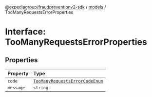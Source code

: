 [@expediagroup/fraudpreventionv2-sdk](../../index.md) / [models](../index.md) / TooManyRequestsErrorProperties

# Interface: TooManyRequestsErrorProperties

## Properties

| Property | Type |
| :------ | :------ |
| `code` | [`TooManyRequestsErrorCodeEnum`](../type-aliases/TooManyRequestsErrorCodeEnum.md) |
| `message` | `string` |
